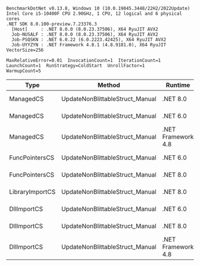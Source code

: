 ```

BenchmarkDotNet v0.13.8, Windows 10 (10.0.19045.3448/22H2/2022Update)
Intel Core i5-10400F CPU 2.90GHz, 1 CPU, 12 logical and 6 physical cores
.NET SDK 8.0.100-preview.7.23376.3
  [Host]     : .NET 8.0.0 (8.0.23.37506), X64 RyuJIT AVX2
  Job-NUSALF : .NET 8.0.0 (8.0.23.37506), X64 RyuJIT AVX2
  Job-PSQSKN : .NET 6.0.22 (6.0.2223.42425), X64 RyuJIT AVX2
  Job-UYYZYN : .NET Framework 4.8.1 (4.8.9181.0), X64 RyuJIT VectorSize=256

MaxRelativeError=0.01  InvocationCount=1  IterationCount=1  
LaunchCount=1  RunStrategy=ColdStart  UnrollFactor=1  
WarmupCount=5  

```
| Type            | Method                          | Runtime            | input                | Mean        | Error | Median      | Min         | Max         | Allocated |
|---------------- |-------------------------------- |------------------- |--------------------- |------------:|------:|------------:|------------:|------------:|----------:|
| ManagedCS       | UpdateNonBlittableStruct_Manual | .NET 8.0           | PInvo(...)truct [49] |    517.9 μs |    NA |    517.9 μs |    517.9 μs |    517.9 μs |     480 B |
| ManagedCS       | UpdateNonBlittableStruct_Manual | .NET 6.0           | PInvo(...)truct [49] |    669.3 μs |    NA |    669.3 μs |    669.3 μs |    669.3 μs |     720 B |
| ManagedCS       | UpdateNonBlittableStruct_Manual | .NET Framework 4.8 | PInvo(...)truct [49] |    733.9 μs |    NA |    733.9 μs |    733.9 μs |    733.9 μs |         - |
| FuncPointersCS  | UpdateNonBlittableStruct_Manual | .NET 6.0           | PInvo(...)truct [49] | 31,176.9 μs |    NA | 31,176.9 μs | 31,176.9 μs | 31,176.9 μs |     712 B |
| FuncPointersCS  | UpdateNonBlittableStruct_Manual | .NET 8.0           | PInvo(...)truct [49] | 31,355.5 μs |    NA | 31,355.5 μs | 31,355.5 μs | 31,355.5 μs |     472 B |
| LibraryImportCS | UpdateNonBlittableStruct_Manual | .NET 8.0           | PInvo(...)truct [49] | 31,910.1 μs |    NA | 31,910.1 μs | 31,910.1 μs | 31,910.1 μs |     472 B |
| DllImportCS     | UpdateNonBlittableStruct_Manual | .NET 6.0           | PInvo(...)truct [49] | 41,439.0 μs |    NA | 41,439.0 μs | 41,439.0 μs | 41,439.0 μs |     712 B |
| DllImportCS     | UpdateNonBlittableStruct_Manual | .NET 8.0           | PInvo(...)truct [49] | 41,678.7 μs |    NA | 41,678.7 μs | 41,678.7 μs | 41,678.7 μs |     472 B |
| DllImportCS     | UpdateNonBlittableStruct_Manual | .NET Framework 4.8 | PInvo(...)truct [49] | 41,703.9 μs |    NA | 41,703.9 μs | 41,703.9 μs | 41,703.9 μs |         - |
